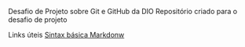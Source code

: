 Desafio de Projeto sobre Git e GitHub da DIO
Repositório criado para o desafio de projeto

Links úteis
[Sintax básica Markdonw](https://www.markdownguide.org/basic-syntax/)
